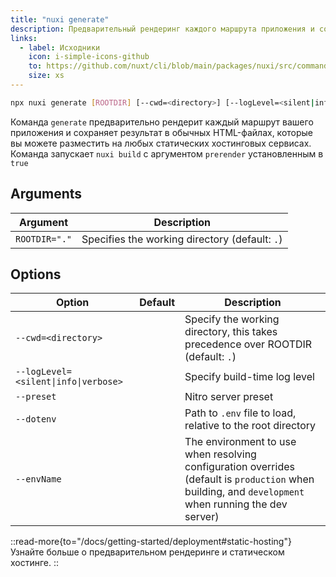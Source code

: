 ```yaml
---
title: "nuxi generate"
description: Предварительный рендеринг каждого маршрута приложения и сохранение результата в обычных HTML-файлах.
links:
  - label: Исходники
    icon: i-simple-icons-github
    to: https://github.com/nuxt/cli/blob/main/packages/nuxi/src/commands/generate.ts
    size: xs
---
```


<!--generate-cmd-->
```bash [Terminal]
npx nuxi generate [ROOTDIR] [--cwd=<directory>] [--logLevel=<silent|info|verbose>] [--preset] [--dotenv] [--envName]
```
<!--/generate-cmd-->

Команда `generate` предварительно рендерит каждый маршрут вашего приложения и сохраняет результат в обычных HTML-файлах, которые вы можете разместить на любых статических хостинговых сервисах. Команда запускает `nuxi build` с аргументом `prerender` установленным в `true`

## Arguments

<!--generate-args-->
Argument | Description
--- | ---
`ROOTDIR="."` | Specifies the working directory (default: `.`)
<!--/generate-args-->

## Options

<!--generate-opts-->
Option | Default | Description
--- | --- | ---
`--cwd=<directory>` |  | Specify the working directory, this takes precedence over ROOTDIR (default: `.`)
`--logLevel=<silent\|info\|verbose>` |  | Specify build-time log level
`--preset` |  | Nitro server preset
`--dotenv` |  | Path to `.env` file to load, relative to the root directory
`--envName` |  | The environment to use when resolving configuration overrides (default is `production` when building, and `development` when running the dev server)
<!--/generate-opts-->

::read-more{to="/docs/getting-started/deployment#static-hosting"}
Узнайте больше о предварительном рендеринге и статическом хостинге.
::
